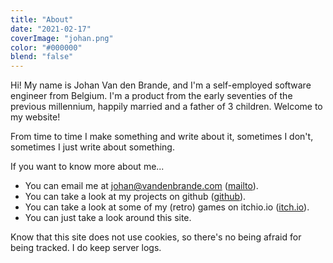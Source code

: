 ```yaml
---
title: "About"
date: "2021-02-17"
coverImage: "johan.png"
color: "#000000"
blend: "false"
---
```


Hi! My name is Johan Van den Brande, and I'm a self-employed software engineer from Belgium.
I'm a product from the early seventies of the previous millennium, happily married and a father of 3 children.
Welcome to my website!

From time to time I make something and write about it, sometimes I don't, sometimes I just write about something.

If you want to know more about me...

   * You can email me at johan@vandenbrande.com ([mailto](mailto:johan@vandenbrande.com)).
   * You can take a look at my projects on github ([github](https://nanoflite.itch.io/)).
   * You can take a look at some of my (retro) games on itchio.io ([itch.io](https://nanoflite.itch.io/)).  
   * You can just take a look around this site.

Know that this site does not use cookies, so there's no being afraid for being tracked. I do keep server logs.

